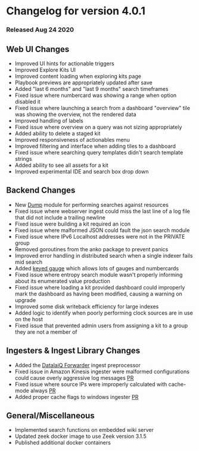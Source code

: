 # Changelog for version 4.0.1

### Released Aug 24 2020

## Web UI Changes
* Improved UI hints for actionable triggers
* Improved Explore Kits UI
* Improved content loading when exploring kits page
* Playbook previews are appropriately updated after save
* Added "last 6 months" and "last 9 months" search timeframes
* Fixed issue where numbercard was showing a range when option disabled it
* Fixed issue where launching a search from a dashboard "overview" tile was showing the overview, not the rendered data
* Improved handling of labels
* Fixed issue where overview on a query was not sizing appropriately
* Added ability to delete a staged kit
* Improved responsiveness of actionables menu
* Improved filtering and interface when adding tiles to a dashboard
* Fixed issue where searching query templates didn't search template strings
* Added ability to see all assets for a kit
* Improved experimental IDE and search box drop down

## Backend Changes
* New [Dump](#!search/dump/dump.md) module for performing searches against resources
* Fixed issue where webserver ingest could miss the last line of a log file that did not include a trailing newline
* Fixed issue were building a kit required an icon
* Fixed issue where malformed JSON could fault the json search module
* Fixed issue where IPv6 Localhost addresses were not in the PRIVATE group
* Removed goroutines from the anko package to prevent panics
* Improved error handling in distributed search when a single indexer fails mid search
* Added [keyed gauge](http://localhost:3001/#!search/gauge/gauge.md#Keyed_Multi-Gauge) which allows lots of gauges and numbercards
* Fixed issue where entropy search module wasn't properly informing about its enumerated value production
* Fixed issue where loading a kit provided dashboard could improperly mark the dashboard as having been modified, causing a warning on upgrade
* Improved some disk writeback efficiency for large indexes
* Added logic to identify when poorly performing clock sources are in use on the host
* Fixed issue that prevented admin users from assigning a kit to a group they are not a member of

## Ingesters & Ingest Library Changes
* Added the [DatalaiQ Forwarder](http://localhost:3001/#!ingesters/preprocessors/preprocessors.md#Gravwell_Forwarding_Preprocessor) ingest preprocessor
* Fixed issue in Amazon Kinesis ingester were malformed configurations could cause overly aggressive log messages [PR](https://github.com/gravwell/gravwell/pull/64)
* Fixed issue where source IPs were improperly calculated with cache-mode always [PR](https://github.com/gravwell/gravwell/pull/61)
* Added proper cache flags to windows ingester [PR](https://github.com/gravwell/gravwell/pull/66)

## General/Miscellaneous
* Implemented search functions on embedded wiki server
* Updated zeek docker image to use Zeek version 3.1.5
* Published additional docker containers
